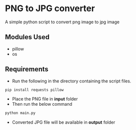 # PNG to JPG converter
A simple python script to convert png image to jpg image
## Modules Used

- pillow
- os

## Requirements

- Run the following in the directory containing the script files.

```bash
pip install requests pillow
```
- Place the PNG file in **input** folder
- Then run the below command 

```bash
python main.py
```

- Converted JPG file will be available in **output** folder

